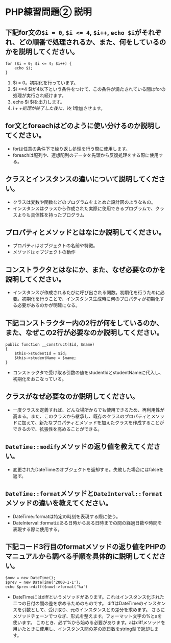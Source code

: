 # PHP練習問題② 説明

## 下記for文の`$i = 0`, `$i <= 4`, `$i++`, `echo $i`がそれぞれ、どの順番で処理されるか、また、何をしているのかを説明してください。

```
for ($i = 0; $i <= 4; $i++) {
    echo $i;
}
```

1. $i = 0。初期化を行っています。
2. $i <=4 $iが4以下という条件をつけて、この条件が満たされている間はforの処理が実行され続けます。
3. echo $i  $iを出力します。
4. $i++ 処理が終了した後に、$iを1増加させます。

## for文とforeachはどのように使い分けるのか説明してください。
- forは任意の条件下で繰り返し処理を行う際に使用します。
- foreachは配列や、連想配列のデータを先頭から反復処理をする際に使用する。

## クラスとインスタンスの違いについて説明してください。
- クラスは変数や関数などのプログラムをまとめた設計図のようなもの。
- インスタンスはクラスから作成された実際に使用できるプログラムで、クラスよりも具体性を持ったプログラム

## プロパティとメソッドとはなにか説明してください。
- プロパティはオブジェクトの名前や特徴。
- メソッドはオブジェクトの動作

## コンストラクタとはなにか、また、なぜ必要なのかを説明してください。
- インスタンスが作成されるたびに呼び出される関数。初期化を行うために必要。初期化を行うことで、インスタンス生成時に何のプロパティが初期化する必要があるのかが明確になる。

## 下記コンストラクター内の2行が何をしているのか、また、なぜこの2行が必要なのか説明してください。
```
public function __construct($id, $name)
{
    $this->studentId = $id;
    $this->studentName = $name;
}
```
- コンストラクタで受け取る引数の値をstudentIdとstudentNameに代入し、初期化をおこなっている。

## クラスがなぜ必要なのか説明してください。
- 一度クラスを定義すれば、どんな場所からでも使用できるため、再利用性が高まる。また、このクラスから継承し、既存のクラスのプロパティとメソッドに加えて、新たなプロパティとメソッドを加えたクラスを作成することができるので、拡張性を高めることができる。

## `DateTime::modify`メソッドの返り値を教えてください。
- 変更されたDateTimeのオブジェクトを返却する。失敗した場合にはfalseを返す。

## `DateTime::format`メソッドと`DateInterval::format`メソッドの違いを教えてください。
- DateTime::formatは特定の時刻を表現する際に使う。
- DateInterval::formatはある日時からある日時までの間の経過日数や時間を表現する際に使用する。

## 下記コード3行目のformatメソッドの返り値をPHPのマニュアルから調べる手順を具体的に説明してください。
```
$now = new DateTime();
$prev = new DateTime('2000-1-1');
echo $prev->diff($now)->format('%a')
```

- DateTimeにはdiffというメソッドがあります。これはインスタンス化された二つの日付の間の差を求めるためのものです。
diffはDateTimeのインスタンスを引数として、受け取り、元のインスタンスとの差分を求めます。
さらにメソッドチェーンでつなぎ、形式を整えます。フォーマット文字の%とaを使います。
このとき、必ず%から始める必要があります。aはdiffメソッドを用いたときに使用し、インスタンス間の差の総日数をstring型で返却します。